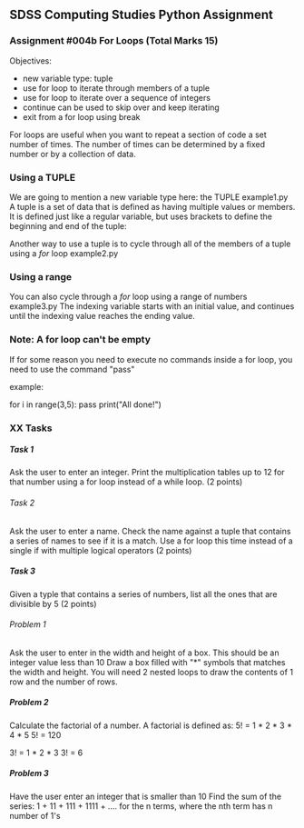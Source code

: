 ## SDSS Computing Studies Python Assignment
### Assignment #004b For Loops (Total Marks 15)

Objectives:
* new variable type: tuple
* use for loop to iterate through members of a tuple
* use for loop to iterate over a sequence of integers
* continue can be used to skip over and keep iterating
* exit from a for loop using break

For loops are useful when you want to repeat a section of code a set number of
times.  The number of times can be determined by a fixed number or by a collection
of data.

### Using a TUPLE
We are going to mention a new variable type here: the TUPLE
example1.py
A tuple is a set of data that is defined as having multiple values or members.
It is defined just like a regular variable, but uses brackets to define the 
beginning and end of the tuple: 

Another way to use a tuple is to cycle through all of the members of a tuple 
using a *for* loop
example2.py

### Using a range
You can also cycle through a *for* loop using a range of numbers
example3.py
The indexing variable starts with an initial value, and continues until the
indexing value reaches the ending value.


### Note: A for loop can't be empty
If for some reason you need to execute no commands inside a for loop,
you need to use the command "pass"

example:

for i in range(3,5):
    pass
print("All done!")

### XX Tasks

##### Task 1
Ask the user to enter an integer.
Print the multiplication tables up to 12 for that number
using a for loop instead of a while loop.
(2 points) 

###### Task 2
Ask the user to enter a name.
Check the name against a tuple that contains a series of names to see if it is a match. Use a for loop this time instead of a single if with multiple
logical operators
(2 points)

##### Task 3
Given a typle that contains a series of numbers, list all the ones that are
divisible by 5
(2 points)


###### Problem 1
Ask the user to enter in the width and height of a box.
This should be an integer value less than 10
Draw a box filled with "*" symbols that matches the
width and height.
You will need 2 nested loops to draw the contents of
1 row and the number of rows.

##### Problem 2
Calculate the factorial of a number. 
A factorial is defined as:
5! = 1 * 2 * 3 * 4 * 5
5! = 120

3! = 1 * 2 * 3
3! = 6

##### Problem 3
Have the user enter an integer that is smaller than 10
Find the sum of the series:
1 + 11 + 111 + 1111 + ....
for the n terms, where the nth term has n number of 1's


